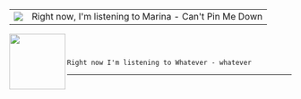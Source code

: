 
<table border="0"><tr>
<td valign="center"><img src="https:&#x2F;&#x2F;lastfm.freetls.fastly.net&#x2F;i&#x2F;u&#x2F;174s&#x2F;30a137f84ed1cf5ae64cf74b74ed4437.jpg"> </img>  </td>
<td valign="center">Right now, I&#39;m listening to  Marina - Can&#39;t Pin Me Down</td>
</tr></table>

<img align="left" width="100" height="100" src="https:&#x2F;&#x2F;lastfm.freetls.fastly.net&#x2F;i&#x2F;u&#x2F;174s&#x2F;30a137f84ed1cf5ae64cf74b74ed4437.jpg">

</br>

```

Right now I'm listening to Whatever - whatever

```

---
